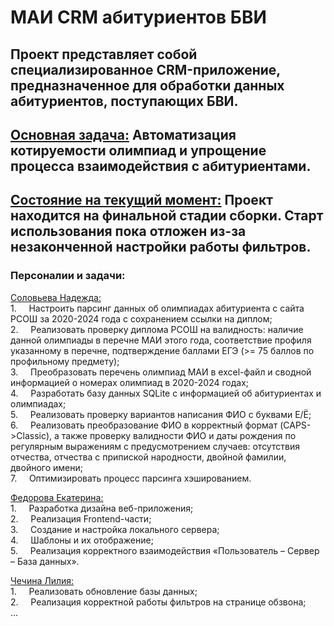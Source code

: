 # МАИ CRM абитуриентов БВИ

Проект представляет собой специализированное CRM-приложение, предназначенное для обработки данных абитуриентов, поступающих БВИ.
---
<ins>Основная задача:</ins> Автоматизация котируемости олимпиад и упрощение процесса взаимодействия с абитуриентами.
---
<ins>Состояние на текущий момент:</ins> Проект находится на финальной стадии сборки. Старт использования пока отложен из-за незаконченной настройки работы фильтров.
---
### Персоналии и задачи:   
<ins>Соловьева Надежда: </ins>   
1.     Настроить парсинг данных об олимпиадах абитуриента с сайта РСОШ за 2020-2024 года с сохранением ссылки на диплом;   
2.     Реализовать проверку диплома РСОШ на валидность: наличие данной олимпиады в перечне МАИ этого года, соответствие профиля указанному в перечне, подтверждение баллами ЕГЭ (>= 75 баллов по профильному предмету);   
3.     Преобразовать перечень олимпиад МАИ в excel-файл и сводной информацией о номерах олимпиад в 2020-2024 годах;   
4.     Разработать базу данных SQLite с информацией об абитуриентах и олимпиадах;   
5.     Реализовать проверку вариантов написания ФИО с буквами Е/Ё;   
6.     Реализовать преобразование ФИО в корректный формат (CAPS->Classic), а также проверку валидности ФИО и даты рождения по регулярным выражениям с предусмотрением случаев: отсутствия отчества, отчества с припиской народности, двойной фамилии, двойного имени;   
7.     Оптимизировать процесс парсинга хэшированием.   
   
<ins>Федорова Екатерина:</ins>   
1.     Разработка дизайна веб-приложения;   
2.     Реализация Frontend-части;   
3.     Создание и настройка локального сервера;   
4.     Шаблоны и их отображение;   
5.     Реализация корректного взаимодействия «Пользователь – Сервер – База данных».   
   
<ins>Чечина Лилия:</ins>   
1.     Реализовать обновление базы данных;   
2.     Реализация корректной работы фильтров на странице обзвона;   
...   
